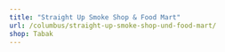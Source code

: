 ```yaml
---
title: "Straight Up Smoke Shop & Food Mart"
url: /columbus/straight-up-smoke-shop-und-food-mart/
shop: Tabak
---
```

